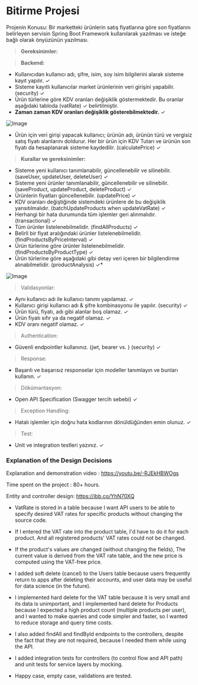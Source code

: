 # Bitirme Projesi

Projenin Konusu:
Bir marketteki ürünlerin satış fiyatlarına göre son fiyatlarını belirleyen servisin Spring Boot Framework
kullanılarak yazılması ve isteğe bağlı olarak önyüzünün yazılması.

> **Gereksinimler:**

> **Backend:**

- Kullanıcıdan kullanıcı adı, şifre, isim, soy isim bilgilerini alarak sisteme kayıt yapılır.  ✓
- Sisteme kayıtlı kullanıcılar market ürünlerinin veri girişini yapabilir. (security) ✓
- Ürün türlerine göre KDV oranları değişiklik göstermektedir. Bu oranlar aşağıdaki tabloda (vatRate) ✓
belirtilmiştir.   
- __**Zaman zaman KDV oranları değişiklik gösterebilmektedir.**__ ✓

![Image](https://www.linkpicture.com/q/Untitled_395.png)


- Ürün için veri girişi yapacak kullanıcı; ürünün adı, ürünün türü ve vergisiz satış fiyatı alanlarını
doldurur. Her bir ürün için KDV Tutarı ve ürünün son fiyatı da hesaplanarak sisteme kaydedilir. (calculatePrice) ✓
> **Kurallar ve gereksinimler:**
- Sisteme yeni kullanıcı tanımlanabilir, güncellenebilir ve silinebilir. (saveUser, updateUser, deleteUser) ✓
- Sisteme yeni ürünler tanımlanabilir, güncellenebilir ve silinebilir. (saveProduct, updateProduct, deleteProduct) ✓
- Ürünlerin fiyatları güncellenebilir. (updatePrice) ✓
- KDV oranları değiştiğinde sistemdeki ürünlere de bu değişiklik yansıtılmalıdır. (batchUpdateProducts when updateVatRate) ✓
- Herhangi bir hata durumunda tüm işlemler geri alınmalıdır. (transactional) ✓
- Tüm ürünler listelenebilmelidir. (findAllProducts) ✓
- Belirli bir fiyat aralığındaki ürünler listelenebilmelidir. (findProductsByPriceInterval) ✓
- Ürün türlerine göre ürünler listelenebilmelidir. (findProductsByProductType) ✓
- Ürün türlerine göre aşağıdaki gibi detay veri içeren bir bilgilendirme alınabilmelidir. (productAnalysis) ✓*

![Image](https://www.linkpicture.com/q/22_57.png)

> Validasyonlar: 
- Aynı kullanıcı adı ile kullanıcı tanımı yapılamaz. ✓
- Kullanıcı girişi kullanıcı adı & şifre kombinasyonu ile yapılır. (security) ✓
- Ürün türü, fiyatı, adı gibi alanlar boş olamaz. ✓
- Ürün fiyatı sıfır ya da negatif olamaz. ✓
- KDV oranı negatif olamaz. ✓
> Authentication:
- Güvenli endpointler kullanınız. (jwt, bearer vs. ) (security) ✓
> Response:
- Başarılı ve başarısız responselar için modeller tanımlayın ve bunları kullanın. ✓
> Dökümantasyon:
- Open API Specification (Swagger tercih sebebi) ✓
> Exception Handling:
- Hatalı işlemler için doğru hata kodlarının dönüldüğünden emin olunuz. ✓
> Test:
- Unit ve integration testleri yazınız. ✓

### Explanation of the Design Decisions

Explanation and demonstration video : https://youtu.be/-RJEkHBWOgs

Time spent on the project : 80+ hours.  

Entity and controller design: https://ibb.co/YhN70XQ

- VatRate is stored in a table because I want API users to be able to specify desired VAT rates for specific products
without changing the source code.  
- If I entered the VAT rate into the product table, I'd have to do it for each product.
And all registered products' VAT rates could not be changed.

- If the product's values are changed (without changing the fields),
The current value is derived from the VAT rate table, and the new price is computed using the VAT-free price.    

- I added soft delete (cancel) to the Users table because users frequently return to apps after deleting their accounts,
and user data may be useful for data science (in the future).
- I implemented hard delete for the VAT table because it is very small and its data is unimportant, and
I implemented hard delete for Products because I expected a high product count (multiple products per user),
and I wanted to make queries and code simpler and faster, so I wanted to reduce storage and query time costs.  

- I also added findAll and findById endpoints to the controllers, despite the fact that they are not required,
because I needed them while using the API.

- I added integration tests for controllers (to control flow and API path) and unit tests for service layers by mocking.  
- Happy case, empty case, validations are tested.  